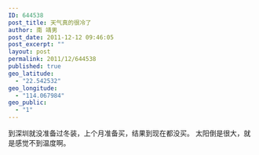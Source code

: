 ```yaml
---
ID: 644538
post_title: 天气真的很冷了
author: 南 靖男
post_date: 2011-12-12 09:46:05
post_excerpt: ""
layout: post
permalink: 2011/12/644538
published: true
geo_latitude:
  - "22.542532"
geo_longitude:
  - "114.067984"
geo_public:
  - "1"
---
```

到深圳就没准备过冬装，上个月准备买，结果到现在都没买。
太阳倒是很大，就是感觉不到温度啊。